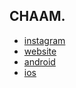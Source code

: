 ## CHAAM.

- [instagram](https://www.instagram.com/chaam_selfchild/)
- [website](https://www.chaam.co.kr/)
- [android](https://play.google.com/store/apps/details?id=com.hwc2.chaam_beta)
- [ios](https://apps.apple.com/kr/app/chaam/id6469745123)
